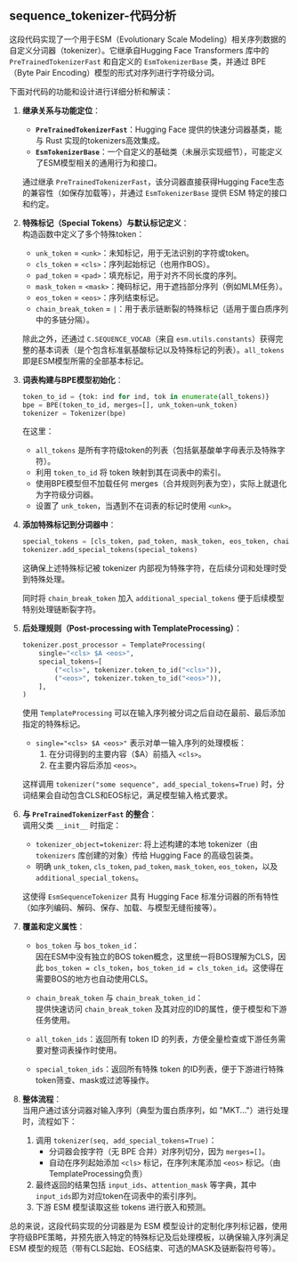 ## sequence_tokenizer-代码分析
这段代码实现了一个用于ESM（Evolutionary Scale Modeling）相关序列数据的自定义分词器（tokenizer）。它继承自Hugging Face Transformers 库中的 `PreTrainedTokenizerFast` 和自定义的 `EsmTokenizerBase` 类，并通过 BPE（Byte Pair Encoding）模型的形式对序列进行字符级分词。

下面对代码的功能和设计进行详细分析和解读：

1. **继承关系与功能定位**：  
   - **`PreTrainedTokenizerFast`**：Hugging Face 提供的快速分词器基类，能与 Rust 实现的tokenizers高效集成。
   - **`EsmTokenizerBase`**：一个自定义的基础类（未展示实现细节），可能定义了ESM模型相关的通用行为和接口。
   
   通过继承 `PreTrainedTokenizerFast`，该分词器直接获得Hugging Face生态的兼容性（如保存加载等），并通过 `EsmTokenizerBase` 提供 ESM 特定的接口和约定。

2. **特殊标记（Special Tokens）与默认标记定义**：  
   构造函数中定义了多个特殊token：
   - `unk_token` = `<unk>`：未知标记，用于无法识别的字符或token。
   - `cls_token` = `<cls>`：序列起始标记（也用作BOS）。
   - `pad_token` = `<pad>`：填充标记，用于对齐不同长度的序列。
   - `mask_token` = `<mask>`：掩码标记，用于遮挡部分序列（例如MLM任务）。
   - `eos_token` = `<eos>`：序列结束标记。
   - `chain_break_token` = `|`：用于表示链断裂的特殊标记（适用于蛋白质序列中的多链分隔）。

   除此之外，还通过 `C.SEQUENCE_VOCAB`（来自 `esm.utils.constants`）获得完整的基本词表（是个包含标准氨基酸标记以及特殊标记的列表）。`all_tokens` 即是ESM模型所需的全部基本标记。

3. **词表构建与BPE模型初始化**：  
   ```python
   token_to_id = {tok: ind for ind, tok in enumerate(all_tokens)}
   bpe = BPE(token_to_id, merges=[], unk_token=unk_token)
   tokenizer = Tokenizer(bpe)
   ```
   在这里：
   - `all_tokens` 是所有字符级token的列表（包括氨基酸单字母表示及特殊字符）。
   - 利用 `token_to_id` 将 token 映射到其在词表中的索引。
   - 使用BPE模型但不加载任何 merges（合并规则列表为空），实际上就退化为字符级分词器。
   - 设置了 `unk_token`，当遇到不在词表的标记时使用 `<unk>`。

4. **添加特殊标记到分词器中**：  
   ```python
   special_tokens = [cls_token, pad_token, mask_token, eos_token, chain_break_token]
   tokenizer.add_special_tokens(special_tokens)
   ```
   这确保上述特殊标记被 tokenizer 内部视为特殊字符，在后续分词和处理时受到特殊处理。

   同时将 `chain_break_token` 加入 `additional_special_tokens` 便于后续模型特别处理链断裂字符。

5. **后处理规则（Post-processing with TemplateProcessing）**：
   ```python
   tokenizer.post_processor = TemplateProcessing(
       single="<cls> $A <eos>",
       special_tokens=[
           ("<cls>", tokenizer.token_to_id("<cls>")),
           ("<eos>", tokenizer.token_to_id("<eos>")),
       ],
   )
   ```
   使用 `TemplateProcessing` 可以在输入序列被分词之后自动在最前、最后添加指定的特殊标记。  
   - `single="<cls> $A <eos>"` 表示对单一输入序列的处理模板：  
     1. 在分词得到的主要内容（$A）前插入 `<cls>`。
     2. 在主要内容后添加 `<eos>`。
   
   这样调用 `tokenizer("some sequence", add_special_tokens=True)` 时，分词结果会自动包含CLS和EOS标记，满足模型输入格式要求。

6. **与 `PreTrainedTokenizerFast` 的整合**：  
   调用父类 `__init__` 时指定：
   - `tokenizer_object=tokenizer`: 将上述构建的本地 tokenizer（由 `tokenizers` 库创建的对象）传给 Hugging Face 的高级包装类。
   - 明确 `unk_token`, `cls_token`, `pad_token`, `mask_token`, `eos_token`，以及 `additional_special_tokens`。
   
   这使得 `EsmSequenceTokenizer` 具有 Hugging Face 标准分词器的所有特性（如序列编码、解码、保存、加载、与模型无缝衔接等）。

7. **覆盖和定义属性**：  
   - `bos_token` 与 `bos_token_id`：  
     因在ESM中没有独立的BOS token概念，这里统一将BOS理解为CLS，因此 `bos_token = cls_token`，`bos_token_id = cls_token_id`。这使得在需要BOS的地方也自动使用CLS。
   
   - `chain_break_token` 与 `chain_break_token_id`：  
     提供快速访问 `chain_break_token` 及其对应的ID的属性，便于模型和下游任务使用。
   
   - `all_token_ids`：返回所有 token ID 的列表，方便全量检查或下游任务需要对整词表操作时使用。
   
   - `special_token_ids`：返回所有特殊 token 的ID列表，便于下游进行特殊token筛查、mask或过滤等操作。

8. **整体流程**：  
   当用户通过该分词器对输入序列（典型为蛋白质序列，如 "MKT..."）进行处理时，流程如下：
   1. 调用 `tokenizer(seq, add_special_tokens=True)`：
      - 分词器会按字符（无 BPE 合并）对序列切分，因为 `merges=[]`。
      - 自动在序列起始添加 `<cls>` 标记，在序列末尾添加 `<eos>` 标记。（由TemplateProcessing负责）
   2. 最终返回的结果包括 `input_ids`、`attention_mask` 等字典，其中 `input_ids`即为对应token在词表中的索引序列。
   3. 下游 ESM 模型读取这些 tokens 进行嵌入和预测。

总的来说，这段代码实现的分词器是为 ESM 模型设计的定制化序列标记器，使用字符级BPE策略，并预先嵌入特定的特殊标记及后处理模板，以确保输入序列满足 ESM 模型的规范（带有CLS起始、EOS结束、可选的MASK及链断裂符号等）。

